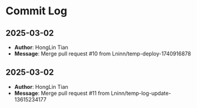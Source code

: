 # Commit Log

## 2025-03-02
- **Author**: HongLin Tian
- **Message**: Merge pull request #10 from Lninn/temp-deploy-1740916878

## 2025-03-02
- **Author**: HongLin Tian
- **Message**: Merge pull request #11 from Lninn/temp-log-update-13615234177

